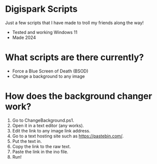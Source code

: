 # Digispark Scripts
Just a few scripts that I have made to troll my friends along the way!
- Tested and working Windows 11
- Made 2024
# What scripts are there currently?
- Force a Blue Screen of Death (BSOD)
- Change a background to any image
# How does the background changer work?
1. Go to ChangeBackground.ps1.
2. Open it in a text editor (any works).
3. Edit the link to any image link address.
4. Go to a text hosting site such as https://pastebin.com/.
5. Put the text in.
6. Copy the link to the raw text.
7. Paste the link in the ino file.
8. Run!